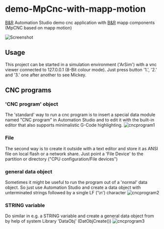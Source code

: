# demo-MpCnc-with-mapp-motion
[B&amp;R](https://www.br-automation.com) Automation Studio 
demo cnc application with [B&amp;R](https://www.br-automation.com) mapp components (MpCNC based on mapp motion)

![Screenshot](https://github.com/hilch/demo-MpCnc-with-mapp-motion-/blob/master/doc/screenshot.PNG)

## Usage
This project can be started in a simulation environment ('ArSim') with a vnc viewer connected to 127.0.0.1 (8-Bit colour mode).
Just press button '1.', '2.' and '3.' one after another to see Mickey.

## CNC programs
### 'CNC program' object
The 'standard' way to run a cnc program is to insert a special data module named "CNC program" in Automation Studio and to edit it with the built-in editor that also supports minimalistic G-Code highlighting.
![cncprogram1](https://github.com/hilch/demo-MpCnc-with-mapp-motion-/blob/master/doc/cncprogram1.png)
### File
The second way is to create it outside with a text editor and store it as ANSI file on local flash or a network share. 
Just point a 'File Device' to the partition or directory ("CPU configuration/File devices")
### general data object
Sometimes it might be useful to run the program out of a 'normal' data object. So just use Automation Studio and create a data object with unterminated strings followed by a single LF ('\n') character
![cncprogram2](https://github.com/hilch/demo-MpCnc-with-mapp-motion-/blob/master/doc/cncprogram2.png)
### STRING variable
Do similar in e.g. a STRING variable and create a general data object from by help of system Library 'DataObj' (DatObjCreate())
![cncprogram3](https://github.com/hilch/demo-MpCnc-with-mapp-motion-/blob/master/doc/cncprogram3.png)



